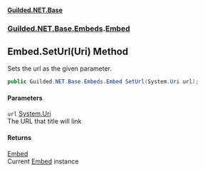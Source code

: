 
#### [Guilded.NET.Base](Guilded_NET_Base 'Guilded_NET_Base')
### [Guilded.NET.Base.Embeds](Guilded_NET_Base#Guilded_NET_Base_Embeds 'Guilded.NET.Base.Embeds').[Embed](Embed 'Guilded.NET.Base.Embeds.Embed')
## Embed.SetUrl(Uri) Method
Sets the url as the given parameter.  
```csharp
public Guilded.NET.Base.Embeds.Embed SetUrl(System.Uri url);
```

#### Parameters
<a name='Guilded_NET_Base_Embeds_Embed_SetUrl(System_Uri)_url'></a>
`url` [System.Uri](https://docs.microsoft.com/en-us/dotnet/api/System.Uri 'System.Uri')  
The URL that title will link
  

#### Returns
[Embed](Embed 'Guilded.NET.Base.Embeds.Embed')  
Current [Embed](Embed 'Guilded.NET.Base.Embeds.Embed') instance
